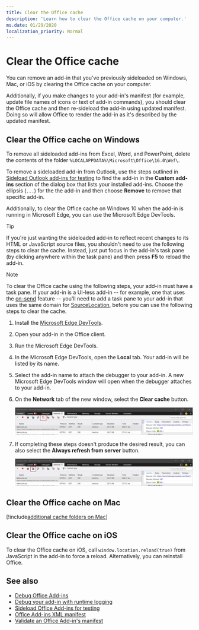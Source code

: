 ```yaml
---
title: Clear the Office cache
description: 'Learn how to clear the Office cache on your computer.'
ms.date: 01/29/2020
localization_priority: Normal
---
```


# Clear the Office cache

You can remove an add-in that you've previously sideloaded on Windows, Mac, or iOS by clearing the Office cache on your computer.

Additionally, if you make changes to your add-in's manifest (for example, update file names of icons or text of add-in commands), you should clear the Office cache and then re-sideload the add-in using updated manifest. Doing so will allow Office to render the add-in as it's described by the updated manifest.

## Clear the Office cache on Windows

To remove all sideloaded add-ins from Excel, Word, and PowerPoint, delete the contents of the folder `%LOCALAPPDATA%\Microsoft\Office\16.0\Wef\`.

To remove a sideloaded add-in from Outlook, use the steps outlined in [Sideload Outlook add-ins for testing](../outlook/sideload-outlook-add-ins-for-testing.md) to find the add-in in the **Custom add-ins** section of the dialog box that lists your installed add-ins. Choose the ellipsis (`...`) for the the add-in and then choose **Remove** to remove that specific add-in.

Additionally, to clear the Office cache on Windows 10 when the add-in is running in Microsoft Edge, you can use the Microsoft Edge DevTools.

> [!TIP]
> If you're just wanting the sideloaded add-in to reflect recent changes to its HTML or JavaScript source files, you shouldn't need to use the following steps to clear the cache. Instead, just put focus in the add-in's task pane (by clicking anywhere within the task pane) and then press **F5** to reload the add-in.

> [!NOTE]
> To clear the Office cache using the following steps, your add-in must have a task pane. If your add-in is a UI-less add-in -- for example, one that uses the [on-send](../outlook/outlook-on-send-addins.md) feature -- you'll need to add a task pane to your add-in that uses the same domain for [SourceLocation](../reference/manifest/sourcelocation.md), before you can use the following steps to clear the cache.

1. Install the [Microsoft Edge DevTools](https://www.microsoft.com/p/microsoft-edge-devtools-preview/9mzbfrmz0mnj).

2. Open your add-in in the Office client.

3. Run the Microsoft Edge DevTools.

4. In the Microsoft Edge DevTools, open the **Local** tab. Your add-in will be listed by its name.

5. Select the add-in name to attach the debugger to your add-in. A new Microsoft Edge DevTools window will open when the debugger attaches to your add-in.

6. On the **Network** tab of the new window, select the **Clear cache** button.

    ![Microsoft Edge DevTools screenshot with the Clear cache button highlighted](../images/edge-devtools-clear-cache.png)

7. If completing these steps doesn't produce the desired result, you can also select the **Always refresh from server** button.

    ![Microsoft Edge DevTools screenshot with the Always refresh from server button highlighted](../images/edge-devtools-refresh-from-server.png)

## Clear the Office cache on Mac

[!include[additional cache folders on Mac](../includes/mac-cache-folders.md)]

## Clear the Office cache on iOS

To clear the Office cache on iOS, call `window.location.reload(true)` from JavaScript in the add-in to force a reload. Alternatively, you can reinstall Office.

## See also

- [Debug Office Add-ins](debug-add-ins-using-f12-developer-tools-on-windows-10.md)
- [Debug your add-in with runtime logging](runtime-logging.md)
- [Sideload Office Add-ins for testing](sideload-office-add-ins-for-testing.md)
- [Office Add-ins XML manifest](../develop/add-in-manifests.md)
- [Validate an Office Add-in's manifest](troubleshoot-manifest.md)
